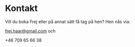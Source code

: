 # Kontakt
Vill du boka Frej eller på annat sätt få tag på hen? Hen nås via:

[frej.haar@gmail.com](mailto:frej.haar@gmail.com) och

+46 709 65 66 38
